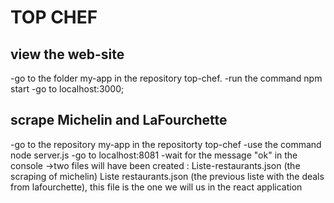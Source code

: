 # TOP CHEF

## view the web-site
-go to the folder my-app in the repository top-chef.
-run the command npm start
-go to localhost:3000;

## scrape Michelin and LaFourchette
-go to the repository my-app in the repositorty top-chef
-use the command node server.js
-go to localhost:8081
-wait for the message "ok" in the console
->two files will have been created : Liste-restaurants.json (the scraping of michelin)
                                     Liste restaurants.json (the previous liste with the deals from lafourchette), this file is the one we will us in the react application
